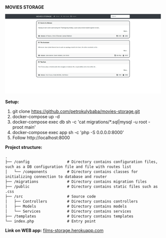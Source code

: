 **MOVIES STORAGE**

![Screenshot](./public/screenshot.png)

**Setup:**
1. git clone https://github.com/petrokulybaba/movies-storage.git
2. docker-compose up -d
3. docker-compose exec db sh -c 'cat migrations/*.sql|mysql -u root -proot main'
4. docker-compose exec app sh -c 'php -S 0.0.0.0:8000'
5. Follow http://localhost:8000

**Project structure:**

    .
    ├── /config                 # Directory contains configuration files, such as a DB configuration file and file with routes list
    │   └── /components         # Directory contains classes for initializing connection to database and router
    ├── /migrations             # Directory contains migration files
    ├── /public                 # Directory contains static files such as .css
    ├── /src                    # Source code
    │   ├── Controllers         # Directory contains controllers
    │   ├── Models              # Directory contains models
    │   └── Services            # Directory contains services
    ├── /templates              # Directory contains templates
    └── index.php               # Entry point

**Link on WEB app:** [films-storage.herokuapp.com](https://films-storage.herokuapp.com)
